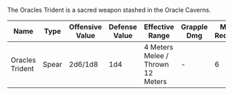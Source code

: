 The Oracles Trident is a sacred weapon stashed in the Oracle Caverns.

| Name            | Type  | Offensive Value | Defense Value | Effective Range                   | Grapple Dmg | Might Required |
| --------------- | ----- | --------------- | ------------- | --------------------------------- | ----------- | -------------- |
| Oracles Trident | Spear | 2d6/1d8         | 1d4           | 4 Meters Melee / Thrown 12 Meters | -           | 6              | 


